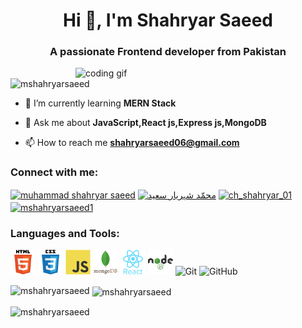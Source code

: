 <h1 align="center">Hi 👋, I'm Shahryar Saeed</h1>
<h3 align="center">A passionate Frontend developer from Pakistan</h3>

<img align="right" alt="coding gif" width="400px" src="https://media1.giphy.com/media/qgQUggAC3Pfv687qPC/giphy.gif">

<p align="left"> <img src="https://komarev.com/ghpvc/?username=mshahryarsaeed&label=Profile%20views&color=0e75b6&style=flat" alt="mshahryarsaeed" /> </p>

- 🌱 I’m currently learning **MERN Stack**

- 💬 Ask me about **JavaScript,React js,Express js,MongoDB**

- 📫 How to reach me **shahryarsaeed06@gmail.com**

<h3 align="left">Connect with me:</h3>
<p align="left">
  <a href="https://linkedin.com/in/muhammad shahryar saeed" target="blank"><img align="center" src="https://raw.githubusercontent.com/rahuldkjain/github-profile-readme-generator/master/src/images/icons/Social/linked-in-alt.svg" alt="muhammad shahryar saeed" height="30" width="40" /></a>
  <a href="https://fb.com/محمّد شہریار سعید" target="blank"><img align="center" src="https://raw.githubusercontent.com/rahuldkjain/github-profile-readme-generator/master/src/images/icons/Social/facebook.svg" alt="محمّد شہریار سعید" height="30" width="40" /></a>
<a href="https://instagram.com/ch_shahryar_01" target="blank"><img align="center" src="https://raw.githubusercontent.com/rahuldkjain/github-profile-readme-generator/master/src/images/icons/Social/instagram.svg" alt="ch_shahryar_01" height="30" width="40" /></a>
<a href="https://twitter.com/mshahryarsaeed1" target="blank"><img align="center" src="https://raw.githubusercontent.com/rahuldkjain/github-profile-readme-generator/master/src/images/icons/Social/twitter.svg" alt="mshahryarsaeed1" height="30" width="40" /></a>
</p>

<h3 align="left">Languages and Tools:</h3>
<p align="left">
  <img src="https://raw.githubusercontent.com/devicons/devicon/master/icons/html5/html5-original-wordmark.svg" alt="HTML5" width="40" height="40"/>
  <img src="https://raw.githubusercontent.com/devicons/devicon/master/icons/css3/css3-original-wordmark.svg" alt="CSS3" width="40" height="40"/>
  <img src="https://raw.githubusercontent.com/devicons/devicon/master/icons/javascript/javascript-original.svg" alt="JavaScript" width="40" height="40"/>
  <img src="https://raw.githubusercontent.com/devicons/devicon/master/icons/mongodb/mongodb-original-wordmark.svg" alt="MongoDB" width="40" height="40"/>
  <img src="https://raw.githubusercontent.com/devicons/devicon/master/icons/react/react-original-wordmark.svg" alt="React" width="40" height="40"/>
  <img src="https://raw.githubusercontent.com/devicons/devicon/master/icons/nodejs/nodejs-original-wordmark.svg" alt="Node.js" width="40" height="40"/>
  <img src="https://www.vectorlogo.zone/logos/git-scm/git-scm-icon.svg" alt="Git" width="40" height="40"/>
  <img src="https://www.vectorlogo.zone/logos/github/github-icon.svg" alt="GitHub" width="40" height="40"/>
</p>


<p><img align="left" src="https://github-readme-stats.vercel.app/api/top-langs?username=mshahryarsaeed&show_icons=true&locale=en&layout=compact" alt="mshahryarsaeed" /></p>

<p>&nbsp;<img align="center" src="https://github-readme-stats.vercel.app/api?username=mshahryarsaeed&show_icons=true&locale=en" alt="mshahryarsaeed" /></p>

<p><img align="center" src="https://github-readme-streak-stats.herokuapp.com/?user=mshahryarsaeed&" alt="mshahryarsaeed" /></p>
